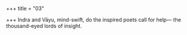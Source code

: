 +++
title = "03"

+++
Indra and Vāyu, mind-swift, do the inspired poets call for help— the thousand-eyed lords of insight.  